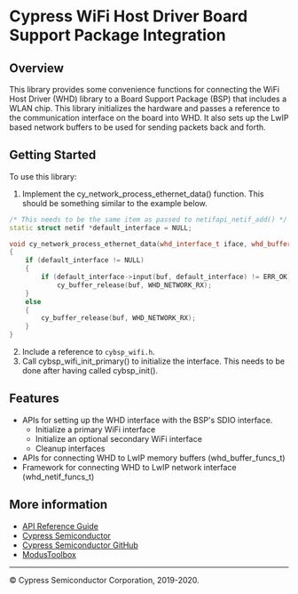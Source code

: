 # Cypress WiFi Host Driver Board Support Package Integration

## Overview

This library provides some convenience functions for connecting the WiFi Host Driver (WHD) library to a Board Support Package (BSP) that includes a WLAN chip. This library initializes the hardware and passes a reference to the communication interface on the board into WHD. It also sets up the LwIP based network buffers to be used for sending packets back and forth.

## Getting Started

To use this library:
1. Implement the cy_network_process_ethernet_data() function. This should be something similar to the example below.
```cpp
/* This needs to be the same item as passed to netifapi_netif_add() */
static struct netif *default_interface = NULL;

void cy_network_process_ethernet_data(whd_interface_t iface, whd_buffer_t buf)
{
    if (default_interface != NULL)
    {
        if (default_interface->input(buf, default_interface) != ERR_OK)
            cy_buffer_release(buf, WHD_NETWORK_RX);
    }
    else
    {
        cy_buffer_release(buf, WHD_NETWORK_RX);
    }
}
```
2. Include a reference to `cybsp_wifi.h`.
3. Call cybsp_wifi_init_primary() to initialize the interface. This needs to be done after having called cybsp_init().

## Features

* APIs for setting up the WHD interface with the BSP's SDIO interface.
    * Initialize a primary WiFi interface
    * Initialize an optional secondary WiFi interface
    * Cleanup interfaces
* APIs for connecting WHD to LwIP memory buffers (whd_buffer_funcs_t)
* Framework for connecting WHD to LwIP network interface (whd_netif_funcs_t)

## More information
* [API Reference Guide](https://cypresssemiconductorco.github.io/whd-bsp-integration/html/modules.html)
* [Cypress Semiconductor](http://www.cypress.com)
* [Cypress Semiconductor GitHub](https://github.com/cypresssemiconductorco)
* [ModusToolbox](https://www.cypress.com/products/modustoolbox-software-environment)

---
© Cypress Semiconductor Corporation, 2019-2020.

